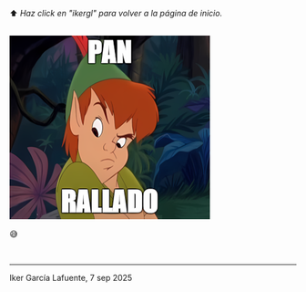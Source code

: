 ⬆️ _Haz click en "ikergl" para volver a la página de inicio._ <br><br>

![](pan_rallado.png)

😅

<br>

___
Iker García Lafuente, 7 sep 2025
